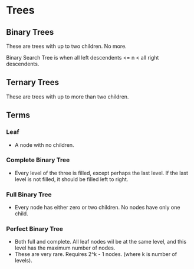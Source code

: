 # Trees

## Binary Trees
These are trees with up to two children.  No more.

Binary Search Tree is when all left descendents <= n < all right descendents.

## Ternary Trees
These are trees with up to more than two children.

## Terms

### Leaf
- A node with no children.

### Complete Binary Tree
- Every level of the three is filled, except perhaps the last level.  If the last level is not filled, it should be filled left to right.

### Full Binary Tree
- Every node has either zero or two children.  No nodes have only one child.

### Perfect Binary Tree
- Both full and complete.  All leaf nodes wil be at the same level, and this level has the maximum number of nodes.
- These are very rare.  Requires 2^k - 1 nodes. (where k is number of levels).
